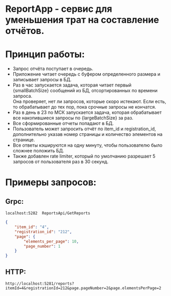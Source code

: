 # ReportApp - сервис для уменьшения трат на составление отчётов.

# Принцип работы:
- Запрос отчёта поступает в очередь.
- Приложение читает очередь с буфером определенного размера и записывает запросы в БД.
- Раз в час запускается задача, которая читает первый {smallBatchSize} сообщений из БД, отсортированных по времени запроса.<br/>
Она проверяет, нет ли запросов, которые скоро истекают. Если есть, то обрабатывает до тех пор, пока срочные запросы не кончатся.
- Раз в день в 23 по МСК запускается задача, которая обрабатывает все накопившиеся запросы по {largeBatchSize} за раз.
- Все сформированные отчеты попадают в БД.
- Пользователь может запросить отчёт по item_id и registration_id, дополнительно указав номер страницы и количество элементов на странице.
- Все ответы кэшируются на одну минуту, чтобы пользователю было сложнее положить БД.
- Также добавлен rate limiter, который по умолчанию разрешает 5 запросов от пользователя раз в 30 секунд.

# Примеры запросов:
## Grpc:
```text
localhost:5282  ReportsApi/GetReports
```
```json
{
    "item_id": "4",
    "registration_id": "212",
    "page": {
        "elements_per_page": 10,
        "page_number": 1
    }
}
```

## HTTP:
```text
http://localhost:5281/reports?itemId=4&registrationId=212&page.pageNumber=2&page.elementsPerPage=2
```